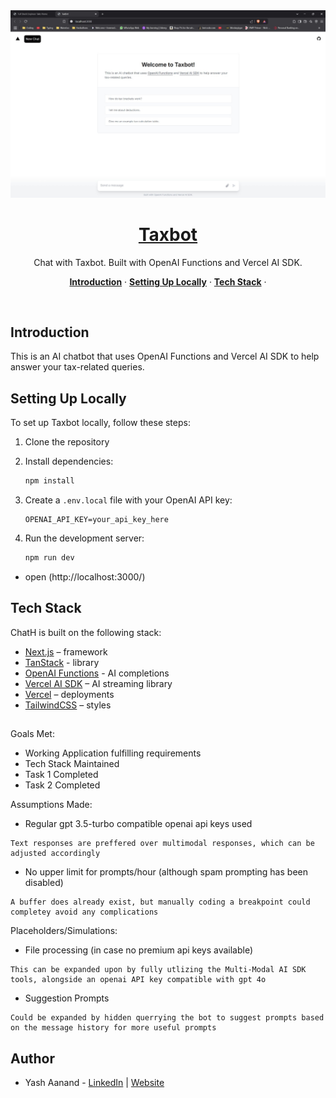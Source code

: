 <a href="https://chathn.vercel.app">
  <img alt="Chat with Taxbot." src="/app/opengraph-image.png">
  <h1 align="center">Taxbot</h1>
</a>

<p align="center">
  Chat with Taxbot. Built with OpenAI Functions and Vercel AI SDK. 
</p>

<p align="center">
  <a href="#introduction"><strong>Introduction</strong></a> ·
  <a href="#setting-up-locally"><strong>Setting Up Locally</strong></a> ·
  <a href="#tech-stack"><strong>Tech Stack</strong></a> ·
</p>
<br/>

## Introduction

This is an AI chatbot that uses OpenAI Functions and Vercel AI SDK to help answer your tax-related queries.

## Setting Up Locally

To set up Taxbot locally, follow these steps:

1. Clone the repository

2. Install dependencies:
   ```bash
   npm install
   ```
3. Create a `.env.local` file with your OpenAI API key:
   ```
   OPENAI_API_KEY=your_api_key_here
   ```
4. Run the development server:
   ```bash
   npm run dev
   ```

- open (http://localhost:3000/)

## Tech Stack

ChatH is built on the following stack:

- [Next.js](https://nextjs.org/) – framework
- [TanStack](https://tanstack.com/) - library
- [OpenAI Functions](https://platform.openai.com/docs/guides/gpt/function-calling) - AI completions
- [Vercel AI SDK](https://sdk.vercel.ai/docs) – AI streaming library
- [Vercel](https://vercel.com) – deployments
- [TailwindCSS](https://tailwindcss.com/) – styles

##

Goals Met:

- Working Application fulfilling requirements
- Tech Stack Maintained
- Task 1 Completed
- Task 2 Completed

Assumptions Made:

- Regular gpt 3.5-turbo compatible openai api keys used

```
Text responses are preffered over multimodal responses, which can be adjusted accordingly
```

- No upper limit for prompts/hour (although spam prompting has been disabled)

```
A buffer does already exist, but manually coding a breakpoint could completey avoid any complications
```

Placeholders/Simulations:

- File processing (in case no premium api keys available)

```
This can be expanded upon by fully utlizing the Multi-Modal AI SDK tools, alongside an openai API key compatible with gpt 4o
```

- Suggestion Prompts

```
Could be expanded by hidden querrying the bot to suggest prompts based on the message history for more useful prompts
```

## Author

- Yash Aanand - [LinkedIn](https://www.linkedin.com/in/yash-aanand-35192b273/) | [Website](https://yashaanand.com/)
